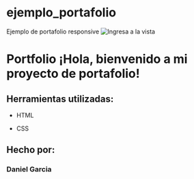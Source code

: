 # ejemplo_portafolio
Ejemplo de portafolio responsive
![Ingresa a la vista](https://ejemplo-portafolio-puce.vercel.app/)
# Portfolio ¡Hola, bienvenido a mi proyecto de portafolio!
## Herramientas utilizadas:

* HTML

* CSS

## Hecho por:

### Daniel Garcia

